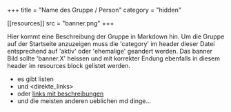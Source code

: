 +++
title = "Name des Gruppe / Person"
category = "hidden"

[[resources]]
src = "banner.png"
+++

Hier kommt eine Beschreibung der Gruppe in Markdown hin. Um die Gruppe auf der Startseite anzuzeigen muss die 'category' im header dieser Datei entsprechend auf 'aktiv' oder 'ehemalige' geandert werden. Das banner Bild sollte 'banner.X' heissen und mit korrekter Endung ebenfalls in diesem header im resources block gelistet werden.

* es gibt listen
* und <direkte_links>
* oder [links mit beschreibungen](thinkfarm.org)
* und die meisten anderen ueblichen md dinge...


